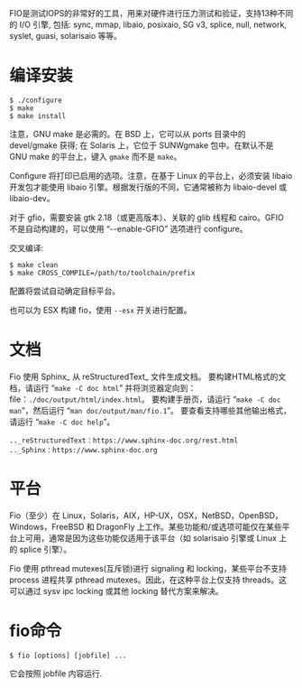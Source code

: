 
FIO是测试IOPS的非常好的工具，用来对硬件进行压力测试和验证，支持13种不同的 I/O 引擎, 包括: sync, mmap, libaio, posixaio, SG v3, splice, null, network, syslet, guasi, solarisaio 等等。 

# 编译安装

```
$ ./configure
$ make
$ make install
```

注意，GNU make 是必需的。在 BSD 上，它可以从 ports 目录中的 devel/gmake 获得; 在 Solaris 上，它位于 SUNWgmake 包中。在默认不是 GNU make 的平台上，键入 `gmake` 而不是 `make`。

Configure 将打印已启用的选项。注意，在基于 Linux 的平台上，必须安装 libaio 开发包才能使用 libaio 引擎。根据发行版的不同，它通常被称为 libaio-devel 或 libaio-dev。

对于 gfio，需要安装 gtk 2.18（或更高版本）、关联的 glib 线程和 cairo。GFIO 不是自动构建的，可以使用 “--enable-GFIO” 选项进行 configure。

交叉编译:

```
$ make clean
$ make CROSS_COMPILE=/path/to/toolchain/prefix
```

配置将尝试自动确定目标平台。

也可以为 ESX 构建 fio，使用 `--esx` 开关进行配置。

# 文档

Fio 使用 Sphinx_ 从 reStructuredText_ 文件生成文档。 要构建HTML格式的文档，请运行 “`make -C doc html`” 并将浏览器定向到：file：`./doc/output/html/index.html`。 要构建手册页，请运行 “`make -C doc man`”，然后运行 “`man doc/output/man/fio.1`”。 要查看支持哪些其他输出格式，请运行 “`make -C doc help`”。   

```
.._reStructuredText：https://www.sphinx-doc.org/rest.html
.._Sphinx：https://www.sphinx-doc.org
```

# 平台

Fio（至少）在 Linux，Solaris，AIX，HP-UX，OSX，NetBSD，OpenBSD，Windows，FreeBSD 和 DragonFly 上工作。某些功能和/或选项可能仅在某些平台上可用，通常是因为这些功能仅适用于该平台（如 solarisaio 引擎或 Linux 上的 splice 引擎）。

Fio 使用 pthread mutexes(互斥锁)进行 signaling 和 locking，某些平台不支持 process 进程共享 pthread mutexes。因此，在这种平台上仅支持 threads。这可以通过 sysv ipc locking 或其他 locking 替代方案来解决。

# fio命令

```
$ fio [options] [jobfile] ...
```

它会按照 jobfile 内容运行. 

